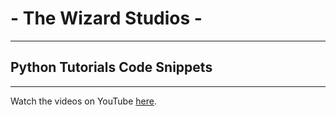# - The Wizard Studios -

---

## Python Tutorials Code Snippets

---

Watch the videos on YouTube [here](https://www.youtube.com/playlist?list=PLGA4Qagd-Z9KfYlItoW1RBVDdGaTfj1sO).